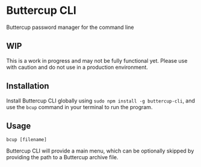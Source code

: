 # Buttercup CLI
Buttercup password manager for the command line

## WIP
This is a work in progress and may not be fully functional yet. Please use with caution and do not use in a production environment.

## Installation
Install Buttercup CLI globally using `sudo npm install -g buttercup-cli`, and use the `bcup` command in your terminal to run the program.

## Usage
`bcup [filename]`

Buttercup CLI will provide a main menu, which can be optionally skipped by providing the path to a Buttercup archive file.
